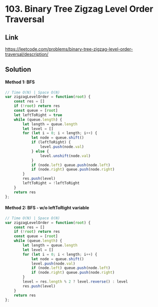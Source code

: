 # 103. Binary Tree Zigzag Level Order Traversal

## Link
https://leetcode.com/problems/binary-tree-zigzag-level-order-traversal/description/

## Solution
#### Method 1: BFS
```javascript
// Time O(N) | Space O(N)
var zigzagLevelOrder = function(root) {
    const res = []
    if (!root) return res
    const queue = [root]
    let leftToRight = true
    while (queue.length) {
        let length = queue.length
        let level = []
        for (let i = 0; i < length; i++) {
            let node = queue.shift()
            if (leftToRight) {
                level.push(node.val)
            } else {
                level.unshift(node.val)
            }
            if (node.left) queue.push(node.left)
            if (node.right) queue.push(node.right)
        }
        res.push(level)
        leftToRight = !leftToRight
    }
    return res
};
```
#### Method 2: BFS - w/o leftToRight variable
```javascript
// Time O(N) | Space O(N)
var zigzagLevelOrder = function(root) {
    const res = []
    if (!root) return res
    const queue = [root]
    while (queue.length) {
        let length = queue.length
        let level = []
        for (let i = 0; i < length; i++) {
            let node = queue.shift()
            level.push(node.val)
            if (node.left) queue.push(node.left)
            if (node.right) queue.push(node.right)
        }
        level = res.length % 2 ? level.reverse() : level
        res.push(level)
    }
    return res
};
```
